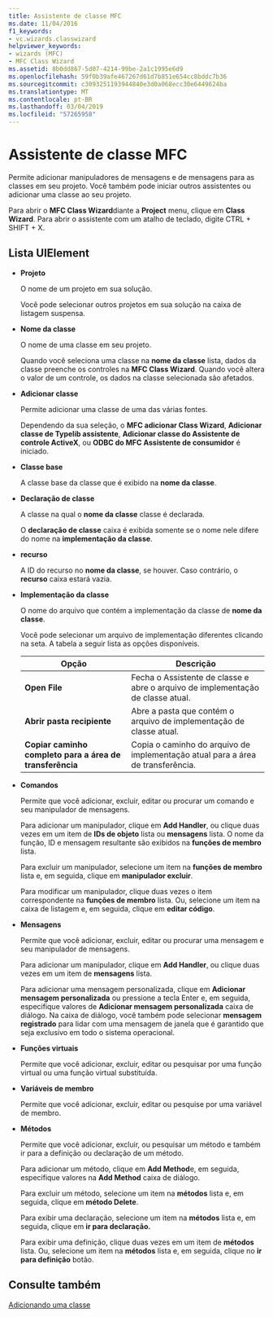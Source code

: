 ```yaml
---
title: Assistente de classe MFC
ms.date: 11/04/2016
f1_keywords:
- vc.wizards.classwizard
helpviewer_keywords:
- wizards (MFC)
- MFC Class Wizard
ms.assetid: 8b0dd867-5d07-4214-99be-2a1c1995e6d9
ms.openlocfilehash: 59f0b39afe467267d61d7b851e654cc8bddc7b36
ms.sourcegitcommit: c3093251193944840e3d0a068ecc30e6449624ba
ms.translationtype: MT
ms.contentlocale: pt-BR
ms.lasthandoff: 03/04/2019
ms.locfileid: "57265958"
---
```

# <a name="mfc-class-wizard"></a>Assistente de classe MFC

Permite adicionar manipuladores de mensagens e de mensagens para as classes em seu projeto. Você também pode iniciar outros assistentes ou adicionar uma classe ao seu projeto.

Para abrir o **MFC Class Wizard**diante a **Project** menu, clique em **Class Wizard**. Para abrir o assistente com um atalho de teclado, digite CTRL + SHIFT + X.

## <a name="uielement-list"></a>Lista UIElement

- **Projeto**

   O nome de um projeto em sua solução.

   Você pode selecionar outros projetos em sua solução na caixa de listagem suspensa.

- **Nome da classe**

   O nome de uma classe em seu projeto.

   Quando você seleciona uma classe na **nome da classe** lista, dados da classe preenche os controles na **MFC Class Wizard**. Quando você altera o valor de um controle, os dados na classe selecionada são afetados.

- **Adicionar classe**

   Permite adicionar uma classe de uma das várias fontes.

   Dependendo da sua seleção, o **MFC adicionar Class Wizard**, **Adicionar classe de Typelib assistente**, **Adicionar classe do Assistente de controle ActiveX**, ou **ODBC do MFC Assistente de consumidor** é iniciado.

- **Classe base**

   A classe base da classe que é exibido na **nome da classe**.

- **Declaração de classe**

   A classe na qual o **nome da classe** classe é declarada.

   O **declaração de classe** caixa é exibida somente se o nome nele difere do nome na **implementação da classe**.

- **recurso**

   A ID do recurso no **nome da classe**, se houver. Caso contrário, o **recurso** caixa estará vazia.

- **Implementação da classe**

   O nome do arquivo que contém a implementação da classe de **nome da classe**.

   Você pode selecionar um arquivo de implementação diferentes clicando na seta. A tabela a seguir lista as opções disponíveis.

   |Opção|Descrição|
   |------------|-----------------|
   |**Open File**|Fecha o Assistente de classe e abre o arquivo de implementação de classe atual.|
   |**Abrir pasta recipiente**|Abre a pasta que contém o arquivo de implementação de classe atual.|
   |**Copiar caminho completo para a área de transferência**|Copia o caminho do arquivo de implementação atual para a área de transferência.|

- **Comandos**

   Permite que você adicionar, excluir, editar ou procurar um comando e seu manipulador de mensagens.

   Para adicionar um manipulador, clique em **Add Handler**, ou clique duas vezes em um item de **IDs de objeto** lista ou **mensagens** lista. O nome da função, ID e mensagem resultante são exibidos na **funções de membro** lista.

   Para excluir um manipulador, selecione um item na **funções de membro** lista e, em seguida, clique em **manipulador excluir**.

   Para modificar um manipulador, clique duas vezes o item correspondente na **funções de membro** lista. Ou, selecione um item na caixa de listagem e, em seguida, clique em **editar código**.

- **Mensagens**

   Permite que você adicionar, excluir, editar ou procurar uma mensagem e seu manipulador de mensagens.

   Para adicionar um manipulador, clique em **Add Handler**, ou clique duas vezes em um item de **mensagens** lista.

   Para adicionar uma mensagem personalizada, clique em **Adicionar mensagem personalizada** ou pressione a tecla Enter e, em seguida, especifique valores de **Adicionar mensagem personalizada** caixa de diálogo. Na caixa de diálogo, você também pode selecionar **mensagem registrado** para lidar com uma mensagem de janela que é garantido que seja exclusivo em todo o sistema operacional.

- **Funções virtuais**

   Permite que você adicionar, excluir, editar ou pesquisar por uma função virtual ou uma função virtual substituída.

- **Variáveis de membro**

   Permite que você adicionar, excluir, editar ou pesquise por uma variável de membro.

- **Métodos**

   Permite que você adicionar, excluir, ou pesquisar um método e também ir para a definição ou declaração de um método.

   Para adicionar um método, clique em **Add Method**e, em seguida, especifique valores na **Add Method** caixa de diálogo.

   Para excluir um método, selecione um item na **métodos** lista e, em seguida, clique em **método Delete**.

   Para exibir uma declaração, selecione um item na **métodos** lista e, em seguida, clique em **ir para declaração.**

   Para exibir uma definição, clique duas vezes em um item de **métodos** lista. Ou, selecione um item na **métodos** lista e, em seguida, clique no **ir para definição** botão.

## <a name="see-also"></a>Consulte também

[Adicionando uma classe](../../ide/adding-a-class-visual-cpp.md)
